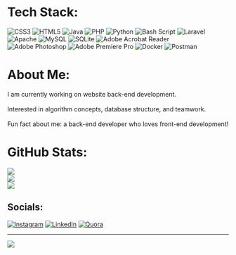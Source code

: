 # Tech Stack:
![CSS3](https://example.com/path/to/circle-css3.png) ![HTML5](https://example.com/path/to/circle-html5.png) ![Java](https://example.com/path/to/circle-java.png) ![PHP](https://example.com/path/to/circle-php.png) ![Python](https://example.com/path/to/circle-python.png) ![Bash Script](https://example.com/path/to/circle-bash.png) ![Laravel](https://example.com/path/to/circle-laravel.png) ![Apache](https://example.com/path/to/circle-apache.png) ![MySQL](https://example.com/path/to/circle-mysql.png) ![SQLite](https://example.com/path/to/circle-sqlite.png) ![Adobe Acrobat Reader](https://example.com/path/to/circle-acrobat.png) ![Adobe Photoshop](https://example.com/path/to/circle-photoshop.png) ![Adobe Premiere Pro](https://example.com/path/to/circle-premiere.png) ![Docker](https://example.com/path/to/circle-docker.png) ![Postman](https://example.com/path/to/circle-postman.png)

# About Me:
I am currently working on website back-end development.<br><br>Interested in algorithm concepts, database structure, and teamwork.<br><br>Fun fact about me: a back-end developer who loves front-end development!

# GitHub Stats:
![](https://github-readme-stats.vercel.app/api?username=Amirmohammad-Ghobadi&theme=midnight-purple&hide_border=false&include_all_commits=false&count_private=false)<br/>
![](https://github-readme-streak-stats.herokuapp.com/?user=Amirmohammad-Ghobadi&theme=midnight-purple&hide_border=false)<br/>
![](https://github-readme-stats.vercel.app/api/top-langs/?username=Amirmohammad-Ghobadi&theme=midnight-purple&hide_border=false&include_all_commits=false&count_private=false&layout=compact)

## Socials:
[![Instagram](https://img.shields.io/badge/Instagram-%23E4405F.svg?logo=Instagram&logoColor=white)](https://instagram.com/#instagram) [![LinkedIn](https://img.shields.io/badge/LinkedIn-%230077B5.svg?logo=linkedin&logoColor=white)](https://linkedin.com/in/#linkedin) [![Quora](https://img.shields.io/badge/Quora-%23B92B27.svg?logo=Quora&logoColor=white)](https://quora.com/profile/#qoura)

---
[![](https://visitcount.itsvg.in/api?id=Amirmohammad-Ghobadi&icon=0&color=0)](https://visitcount.itsvg.in)
